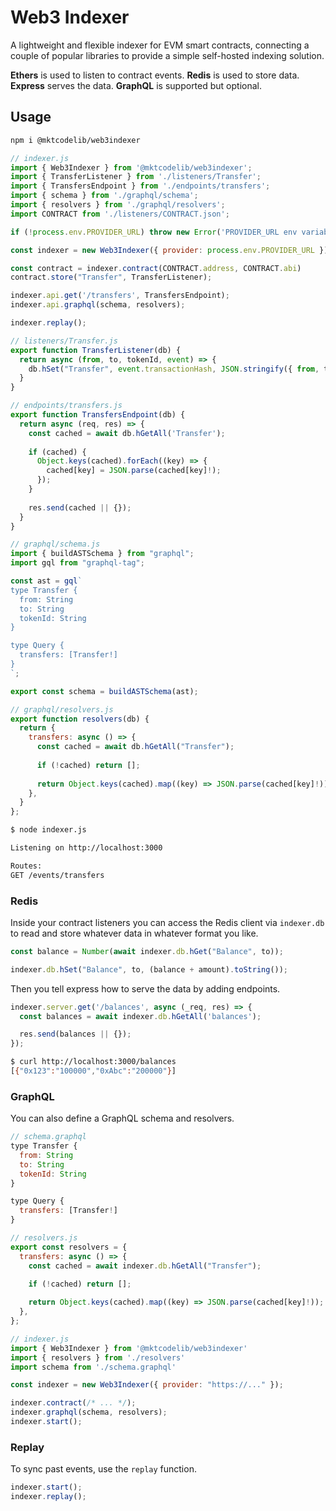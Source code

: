 # Web3 Indexer

A lightweight and flexible indexer for EVM smart contracts, connecting a couple of popular libraries to provide a simple self-hosted indexing solution.

**Ethers** is used to listen to contract events.
**Redis** is used to store data.
**Express** serves the data.
**GraphQL** is supported but optional.

## Usage

```bash
npm i @mktcodelib/web3indexer
```

```javascript
// indexer.js
import { Web3Indexer } from '@mktcodelib/web3indexer';
import { TransferListener } from './listeners/Transfer';
import { TransfersEndpoint } from './endpoints/transfers';
import { schema } from './graphql/schema';
import { resolvers } from './graphql/resolvers';
import CONTRACT from './listeners/CONTRACT.json';

if (!process.env.PROVIDER_URL) throw new Error('PROVIDER_URL env variable is required');

const indexer = new Web3Indexer({ provider: process.env.PROVIDER_URL });

const contract = indexer.contract(CONTRACT.address, CONTRACT.abi)
contract.store("Transfer", TransferListener);

indexer.api.get('/transfers', TransfersEndpoint);
indexer.api.graphql(schema, resolvers);

indexer.replay();
```

```javascript
// listeners/Transfer.js
export function TransferListener(db) {
  return async (from, to, tokenId, event) => {
    db.hSet("Transfer", event.transactionHash, JSON.stringify({ from, to, tokenId: tokenId.toString() }));
  }
}
```

```javascript
// endpoints/transfers.js
export function TransfersEndpoint(db) {
  return async (req, res) => {
    const cached = await db.hGetAll('Transfer');
  
    if (cached) {
      Object.keys(cached).forEach((key) => {
        cached[key] = JSON.parse(cached[key]!);
      });
    }
  
    res.send(cached || {});
  }
}
```

```javascript
// graphql/schema.js
import { buildASTSchema } from "graphql";
import gql from "graphql-tag";

const ast = gql`
type Transfer {
  from: String
  to: String
  tokenId: String
}

type Query {
  transfers: [Transfer!]
}
`;

export const schema = buildASTSchema(ast);
```

```javascript
// graphql/resolvers.js
export function resolvers(db) {
  return {
    transfers: async () => {
      const cached = await db.hGetAll("Transfer");
      
      if (!cached) return [];
      
      return Object.keys(cached).map((key) => JSON.parse(cached[key]!));
    },
  }
};
```

```bash
$ node indexer.js

Listening on http://localhost:3000

Routes:
GET /events/transfers
```

### Redis

Inside your contract listeners you can access the Redis client via `indexer.db` to read and store whatever data in whatever format you like.

```javascript
const balance = Number(await indexer.db.hGet("Balance", to));

indexer.db.hSet("Balance", to, (balance + amount).toString());
```

Then you tell express how to serve the data by adding endpoints.

```javascript
indexer.server.get('/balances', async (_req, res) => {
  const balances = await indexer.db.hGetAll('balances');

  res.send(balances || {});
});
```

```bash
$ curl http://localhost:3000/balances
[{"0x123":"100000","0xAbc":"200000"}]
```

### GraphQL

You can also define a GraphQL schema and resolvers.

```javascript
// schema.graphql
type Transfer {
  from: String
  to: String
  tokenId: String
}

type Query {
  transfers: [Transfer!]
}
```

```javascript
// resolvers.js
export const resolvers = {
  transfers: async () => {
    const cached = await indexer.db.hGetAll("Transfer");
    
    if (!cached) return [];

    return Object.keys(cached).map((key) => JSON.parse(cached[key]!));
  },
};
```

```javascript
// indexer.js
import { Web3Indexer } from '@mktcodelib/web3indexer'
import { resolvers } from './resolvers'
import schema from './schema.graphql'

const indexer = new Web3Indexer({ provider: "https://..." });

indexer.contract(/* ... */);
indexer.graphql(schema, resolvers);
indexer.start();
```

### Replay

To sync past events, use the `replay` function.

```javascript
indexer.start();
indexer.replay();
```